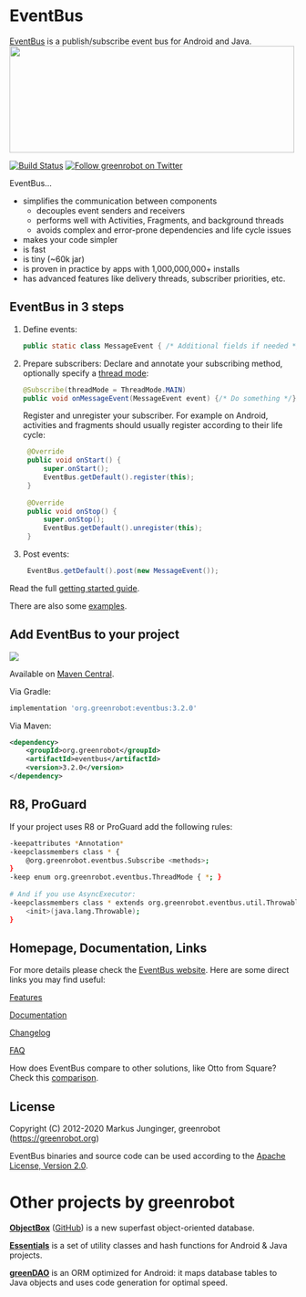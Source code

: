 EventBus
========
[EventBus](https://greenrobot.org/eventbus/) is a publish/subscribe event bus for Android and Java.<br/>
<img src="EventBus-Publish-Subscribe.png" width="500" height="187"/>

[![Build Status](https://travis-ci.org/greenrobot/EventBus.svg?branch=master)](https://travis-ci.org/greenrobot/EventBus)
[![Follow greenrobot on Twitter](https://img.shields.io/twitter/follow/greenrobot_de.svg?style=flat-square&logo=twitter)](https://twitter.com/greenrobot_de)

EventBus...

 * simplifies the communication between components
    * decouples event senders and receivers
    * performs well with Activities, Fragments, and background threads
    * avoids complex and error-prone dependencies and life cycle issues
 * makes your code simpler
 * is fast
 * is tiny (~60k jar)
 * is proven in practice by apps with 1,000,000,000+ installs
 * has advanced features like delivery threads, subscriber priorities, etc.


EventBus in 3 steps
-------------------
1. Define events:

    ```java  
    public static class MessageEvent { /* Additional fields if needed */ }
    ```

2. Prepare subscribers:
    Declare and annotate your subscribing method, optionally specify a [thread mode](https://greenrobot.org/eventbus/documentation/delivery-threads-threadmode/):  

    ```java
    @Subscribe(threadMode = ThreadMode.MAIN)  
    public void onMessageEvent(MessageEvent event) {/* Do something */};
    ```
    Register and unregister your subscriber. For example on Android, activities and fragments should usually register according to their life cycle:

   ```java
    @Override
    public void onStart() {
        super.onStart();
        EventBus.getDefault().register(this);
    }
 
    @Override
    public void onStop() {
        super.onStop();
        EventBus.getDefault().unregister(this);
    }
    ```

3. Post events:

   ```java
    EventBus.getDefault().post(new MessageEvent());
    ```

Read the full [getting started guide](https://greenrobot.org/eventbus/documentation/how-to-get-started/).

There are also some [examples](https://github.com/greenrobot-team/greenrobot-examples).

Add EventBus to your project
----------------------------
<a href="https://search.maven.org/search?q=g:org.greenrobot%20AND%20a:eventbus"><img src="https://img.shields.io/maven-central/v/org.greenrobot/eventbus.svg"></a>

Available on <a href="https://search.maven.org/search?q=g:org.greenrobot%20AND%20a:eventbus">Maven Central</a>.

Via Gradle:
```gradle
implementation 'org.greenrobot:eventbus:3.2.0'
```

Via Maven:
```xml
<dependency>
    <groupId>org.greenrobot</groupId>
    <artifactId>eventbus</artifactId>
    <version>3.2.0</version>
</dependency>
```

R8, ProGuard
------------

If your project uses R8 or ProGuard add the following rules:

```bash
-keepattributes *Annotation*
-keepclassmembers class * {
    @org.greenrobot.eventbus.Subscribe <methods>;
}
-keep enum org.greenrobot.eventbus.ThreadMode { *; }
 
# And if you use AsyncExecutor:
-keepclassmembers class * extends org.greenrobot.eventbus.util.ThrowableFailureEvent {
    <init>(java.lang.Throwable);
}
```

Homepage, Documentation, Links
------------------------------
For more details please check the [EventBus website](https://greenrobot.org/eventbus). Here are some direct links you may find useful:

[Features](https://greenrobot.org/eventbus/features/)

[Documentation](https://greenrobot.org/eventbus/documentation/)

[Changelog](https://greenrobot.org/eventbus/changelog/)

[FAQ](https://greenrobot.org/eventbus/documentation/faq/)

How does EventBus compare to other solutions, like Otto from Square? Check this [comparison](COMPARISON.md).

License
-------
Copyright (C) 2012-2020 Markus Junginger, greenrobot (https://greenrobot.org)

EventBus binaries and source code can be used according to the [Apache License, Version 2.0](LICENSE).

Other projects by greenrobot
============================
[__ObjectBox__](https://objectbox.io/) ([GitHub](https://github.com/objectbox/objectbox-java)) is a new superfast object-oriented database.

[__Essentials__](https://github.com/greenrobot/essentials) is a set of utility classes and hash functions for Android & Java projects.

[__greenDAO__](https://github.com/greenrobot/greenDAO) is an ORM optimized for Android: it maps database tables to Java objects and uses code generation for optimal speed.
